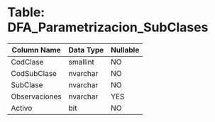 # Table: DFA_Parametrizacion_SubClases

| Column Name | Data Type | Nullable |
|-------------|-----------|----------|
| CodClase | smallint | NO |
| CodSubClase | nvarchar | NO |
| SubClase | nvarchar | NO |
| Observaciones | nvarchar | YES |
| Activo | bit | NO |
